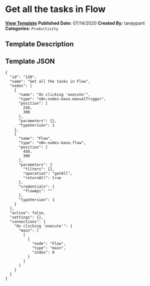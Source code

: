 # Get all the tasks in Flow

**[View Template](https://n8n.io/workflows/506-/)**  **Published Date:** 07/14/2020  **Created By:** tanaypant  **Categories:** `Productivity`  

## Template Description



## Template JSON

```
{
  "id": "130",
  "name": "Get all the tasks in Flow",
  "nodes": [
    {
      "name": "On clicking 'execute'",
      "type": "n8n-nodes-base.manualTrigger",
      "position": [
        250,
        300
      ],
      "parameters": {},
      "typeVersion": 1
    },
    {
      "name": "Flow",
      "type": "n8n-nodes-base.flow",
      "position": [
        450,
        300
      ],
      "parameters": {
        "filters": {},
        "operation": "getAll",
        "returnAll": true
      },
      "credentials": {
        "flowApi": ""
      },
      "typeVersion": 1
    }
  ],
  "active": false,
  "settings": {},
  "connections": {
    "On clicking 'execute'": {
      "main": [
        [
          {
            "node": "Flow",
            "type": "main",
            "index": 0
          }
        ]
      ]
    }
  }
}
```
